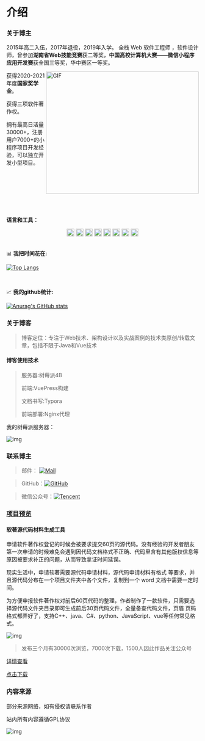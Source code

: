 
# 介绍



### 关于博主

2015年高二入伍，2017年退役，2019年入学。 全栈 Web  软件工程师 ，软件设计师，曾参加**湖南省Web技能竞赛**获二等奖，**中国高校计算机大赛——微信小程序应用开发赛**获全国三等奖，华中赛区一等奖。

<img align="right" alt="GIF" src="./image/code.gif?raw=true" width="400" height="320" />

获得2020-2021年度**国家奖学金**。

获得三项软件著作权。

拥有最高日活量30000+，注册用户7000+的小程序项目开发经验，可以独立开发小型项目。

<br/>

<br/>

<br/>

<br/>

<br/>

<br/>

**语言和工具：** 

<center>
<code><img height="20" src="./image/javascript.png"></code>
<code><img   height="20" src="./image/vue.png"></code>
<code><img height="20" src="./image/spring.svg"></code>
<code><img height="20" src="./image/python.png"></code>
<code><img height="20" src="./image/mysql.png"></code>
<code><img height="20" src="./image/git.png"></code>
<code><img height="20" src="./image/docker.svg"></code>
<code><img height="20" src="./image/nginx.svg"></code>
</center>

<br/>


📊 **我把时间花在:**

[![Top Langs](image/spentmytime.svg)](https://github.com/zzy-life)


<br />

📈 **我的github统计:**

[![Anurag's GitHub stats](image/githubstats.svg)](https://github.com/zzy-life)



### 关于博客

> 博客定位：专注于Web技术、架构设计以及实战案例的技术类原创/转载文章，包括不限于Java和Vue技术

####  博客使用技术

> 服务器:树莓派4B
>
> 前端:VuePress构建
>
> 文档书写:Typora
>
> 前端部署:Nginx代理

我的树莓派服务器：

![img](image/image-20220211171338237.png)



### 联系博主


> 邮件： [![Mail](image/-790002517@qq.svg)](mailto:790002517@qq.com)
>

> GitHub：[![GitHub](image/-zzylife-07c160.svg)](https://github.com/zzy-life?tab=repositories)
>

> 微信公众号：[![Tencent](image/-时不待我-07c160.svg)](weixin://qr/gh_34bd692a9835)
>

### [项目预览](http://www.zhangzhiyu.live:8900/cardscss)



#### 软著源代码材料生成工具

申请软件著作权登记的时候会被要求提交60页的源代码。没有经验的开发者朋友第一次申请的时候难免会遇到因代码文档格式不正确、代码里含有其他版权信息等原因被要求补正的问题，从而导致拿证时间延误。

现实生活中，申请软著需要源代码申请材料，源代码申请材料有格式 等要求，并且源代码分布在一个项目文件夹中各个文件，复制到一个 word 文档中需要一定时间。

为方便申报软件著作权对前后60页代码的整理，作者制作了一款软件，只需要选择源代码文件夹目录即可生成前后30页代码文件，全量备查代码文件，页眉 页码 格式都弄好了，支持C++、java、C#、python、JavaScript、vue等任何常见格式。

 ![img](image/7f17530e0db64335b8cad83d7210d9b1.png) 

> 发布三个月有30000次浏览，7000次下载，1500人因此作品关注公众号

[详情查看](./plugInUnit/软著源代码材料生成器.md)

[点击下载](https://pan.baidu.com/s/10YG3pPlLcq0ANfzYEm5LAQ?pwd=cb7h)

### 内容来源

部分来源网络，如有侵权请联系作者

站内所有内容遵循GPL协议

![img](image/12830151-ea53cf686936f666.png)

